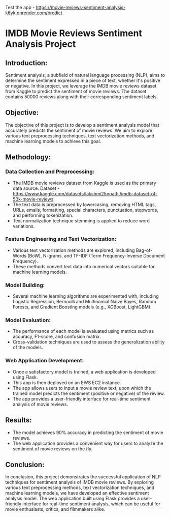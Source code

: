 Test the app - https://movie-reviews-sentiment-analysis-k6yk.onrender.com/predict

# IMDB Movie Reviews Sentiment Analysis Project
## Introduction: 
Sentiment analysis, a subfield of natural language processing (NLP), aims to determine the sentiment expressed in a piece of text, whether it's positive or negative. In this project, we leverage the IMDB movie reviews dataset from Kaggle to predict the sentiment of movie reviews. The dataset contains 50000 reviews along with their corresponding sentiment labels.

## Objective: 
The objective of this project is to develop a sentiment analysis model that accurately predicts the sentiment of movie reviews. We aim to explore various text preprocessing techniques, text vectorization methods, and machine learning models to achieve this goal.

## Methodology: 
### Data Collection and Preprocessing:
- The IMDB movie reviews dataset from Kaggle is used as the primary data source. Dataset - https://www.kaggle.com/datasets/lakshmi25npathi/imdb-dataset-of-50k-movie-reviews
- The text data is preprocessed by lowercasing, removing HTML tags, URLs, emails, formatting, special characters, punctuation, stopwords, and performing tokenization.
- Text normalization technique stemming is applied to reduce word variations.
### Feature Engineering and Text Vectorization:
- Various text vectorization methods are explored, including Bag-of-Words (BoW), N-grams, and TF-IDF (Term Frequency-Inverse Document Frequency).
- These methods convert text data into numerical vectors suitable for machine learning models.
### Model Building: 
- Several machine learning algorithms are experimented with, including Logistic Regression, Bernoulli and Multinomial Naive Bayes, Random Forests, and Gradient Boosting models (e.g., XGBoost, LightGBM).
### Model Evaluation: 
- The performance of each model is evaluated using metrics such as accuracy, F1-score, and confusion matrix.
- Cross-validation techniques are used to assess the generalization ability of the models.
### Web Application Development: 
- Once a satisfactory model is trained, a web application is developed using Flask.
- This app is then deployed on an EWS EC2 instance.
- The app allows users to input a movie review text, upon which the trained model predicts the sentiment (positive or negative) of the review.
- The app provides a user-friendly interface for real-time sentiment analysis of movie reviews.
## Results: 
- The model achieves 90% accuracy in predicting the sentiment of movie reviews.
- The web application provides a convenient way for users to analyze the sentiment of movie reviews on the fly.
## Conclusion: 
In conclusion, this project demonstrates the successful application of NLP techniques for sentiment analysis of IMDB movie reviews. By exploring various text preprocessing methods, text vectorization techniques, and machine learning models, we have developed an effective sentiment analysis model. The web application built using Flask provides a user-friendly interface for real-time sentiment analysis, which can be useful for movie enthusiasts, critics, and filmmakers alike.
